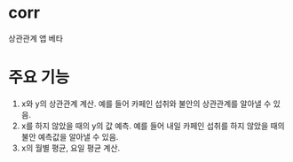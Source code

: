 # corr
상관관계 앱 베타

# 주요 기능
1. x와 y의 상관관계 계산. 예를 들어 카페인 섭취와 불안의 상관관계를 알아낼 수 있음.
2. x를 하지 않았을 때의 y의 값 예측. 예를 들어 내일 카페인 섭취를 하지 않았을 때의 불안 예측값을 알아낼 수 있음.
3. x의 월별 평균, 요일 평균 계산. 
